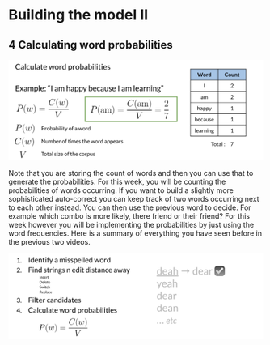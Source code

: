 # Building the model II

## 4 Calculating word probabilities

![](3r7EyW8HQlW-xMlvB1JVyg_a8c8c6c735284dbca181b48ef46793b5_Screen-Shot-2021-03-01-at-2.29.34-PM.png)

Note that you are storing the count of words and then you can use that to generate the probabilities. For this week, you will be counting the probabilities of words occurring.  If you want to build a slightly more sophisticated auto-correct you can keep track of two words occurring next to each other instead. You can then use the previous word to decide. For example which combo is more likely, there friend or their friend?  For this week however you will be implementing the probabilities by just using the word frequencies. Here is a summary of everything you have seen before in the previous two videos. 

![](qIPfzyE4RPyD388hOJT8Vg_67da7161cdf5480182a58f3e852b029e_Screen-Shot-2021-03-01-at-2.46.41-PM.png)
